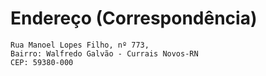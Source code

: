 # Endereço (Correspondência)

```
Rua Manoel Lopes Filho, nº 773,
Bairro: Walfredo Galvão - Currais Novos-RN
CEP: 59380-000
```